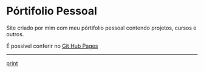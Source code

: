 # Pórtifolio Pessoal
Site criado por mim com meu pórtifolio pessoal contendo projetos, cursos e outros.

É possivel conferir no [Git Hub Pages](https://josevictoremiliano.github.io/meuportifolio/)
***
[print](https://prnt.sc/tg252n)
